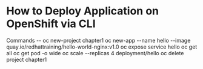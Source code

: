# How to Deploy Application on OpenShift via CLI 

Commands --
oc new-project chapter1
oc new-app --name hello --image quay.io/redhattraining/hello-world-nginx:v1.0
oc expose service hello
oc get all
oc get pod -o wide
oc scale --replicas 4 deployment/hello
oc delete project chapter1
